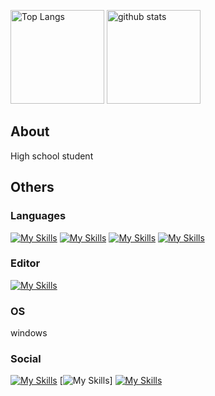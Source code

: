 <p align="left"> 
  <img alt="Top Langs" height="150px" src="https://github-readme-stats.vercel.app/api/top-langs/?username=nk-331&layout=compact&show_icons=true&theme=onedark" />
  <img alt="github stats" height="150px" src="https://github-readme-stats.vercel.app/api?username=nk-331&theme=onedark&show_icons=ture" />
</p>

## About
<p>High school student</p>

## Others
### Languages
  [![My Skills](https://skillicons.dev/icons?i=html)](https://skillicons.dev)
  [![My Skills](https://skillicons.dev/icons?i=css)](https://skillicons.dev)
  [![My Skills](https://skillicons.dev/icons?i=js)](https://skillicons.dev)
  [![My Skills](https://skillicons.dev/icons?i=py)](https://skillicons.dev)
### Editor
[![My Skills](https://skillicons.dev/icons?i=vscode)](https://skillicons.dev)
### OS
windows
### Social
[![My Skills](https://skillicons.dev/icons?i=twitter)](https://twitter.com/kouki_0699)
[![My Skills](https://skillicons.dev/icons?i=discord)]
[![My Skills](https://skillicons.dev/icons?i=instagram)](https://www.instagram.com/kouki_331n)
